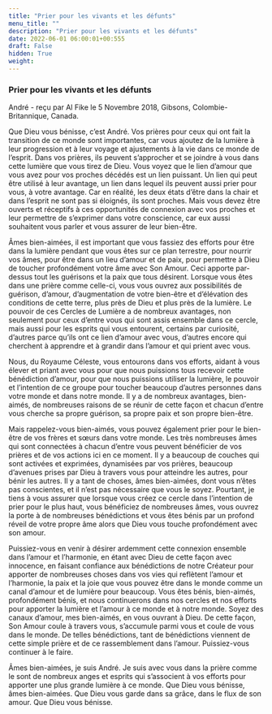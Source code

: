 ```yaml
---
title: "Prier pour les vivants et les défunts"
menu_title: ""
description: "Prier pour les vivants et les défunts"
date: 2022-06-01 06:00:01+00:555
draft: False
hidden: True
weight:
---
```

### Prier pour les vivants et les défunts

André - reçu par Al Fike le 5 Novembre 2018, Gibsons, Colombie-Britannique, Canada.

Que Dieu vous bénisse, c’est André. Vos prières pour ceux qui ont fait la transition de ce monde sont importantes, car vous ajoutez de la lumière à leur progression et à leur voyage et ajustements à la vie dans ce monde de l’esprit. Dans vos prières, ils peuvent s’approcher et se joindre à vous dans cette lumière que vous tirez de Dieu. Vous voyez que le lien d’amour que vous avez pour vos proches décédés est un lien puissant. Un lien qui peut être utilisé à leur avantage, un lien dans lequel ils peuvent aussi prier pour vous, à votre avantage. Car en réalité, les deux états d’être dans la chair et dans l’esprit ne sont pas si éloignés, ils sont proches. Mais vous devez être ouverts et réceptifs à ces opportunités de connexion avec vos proches et leur permettre de s’exprimer dans votre conscience, car eux aussi souhaitent vous parler et vous assurer de leur bien-être.

Âmes bien-aimées, il est important que vous fassiez des efforts pour être dans la lumière pendant que vous êtes sur ce plan terrestre, pour nourrir vos âmes, pour être dans un lieu d’amour et de paix, pour permettre à Dieu de toucher profondément votre âme avec Son Amour. Ceci apporte par-dessus tout les guérisons et la paix que tous désirent. Lorsque vous êtes dans une prière comme celle-ci, vous vous ouvrez aux possibilités de guérison, d’amour, d’augmentation de votre bien-être et d’élévation des conditions de cette terre, plus près de Dieu et plus près de la lumière. Le pouvoir de ces Cercles de Lumière a de nombreux avantages, non seulement pour ceux d’entre vous qui sont assis ensemble dans ce cercle, mais aussi pour les esprits qui vous entourent, certains par curiosité, d’autres parce qu’ils ont ce lien d’amour avec vous, d’autres encore qui cherchent à apprendre et à grandir dans l’amour et qui prient avec vous.

Nous, du Royaume Céleste, vous entourons dans vos efforts, aidant à vous élever et priant avec vous pour que nous puissions tous recevoir cette bénédiction d’amour, pour que nous puissions utiliser la lumière, le pouvoir et l’intention de ce groupe pour toucher beaucoup d’autres personnes dans votre monde et dans notre monde. Il y a de nombreux avantages, bien-aimés, de nombreuses raisons de se réunir de cette façon et chacun d’entre vous cherche sa propre guérison, sa propre paix et son propre bien-être.

Mais rappelez-vous bien-aimés, vous pouvez également prier pour le bien-être de vos frères et sœurs dans votre monde. Les très nombreuses âmes qui sont connectées à chacun d’entre vous peuvent bénéficier de vos prières et de vos actions ici en ce moment. Il y a beaucoup de couches qui sont activées et exprimées, dynamisées par vos prières, beaucoup d’avenues prises par Dieu à travers vous pour atteindre les autres, pour bénir les autres. Il y a tant de choses, âmes bien-aimées, dont vous n’êtes pas conscientes, et il n’est pas nécessaire que vous le soyez. Pourtant, je tiens à vous assurer que lorsque vous créez ce cercle dans l’intention de prier pour le plus haut, vous bénéficiez de nombreuses âmes, vous ouvrez la porte à de nombreuses bénédictions et vous êtes bénis par un profond réveil de votre propre âme alors que Dieu vous touche profondément avec son amour.

Puissiez-vous en venir à désirer ardemment cette connexion ensemble dans l’amour et l’harmonie, en étant avec Dieu de cette façon avec innocence, en faisant confiance aux bénédictions de notre Créateur pour apporter de nombreuses choses dans vos vies qui reflètent l’amour et l’harmonie, la paix et la joie que vous pouvez être dans le monde comme un canal d’amour et de lumière pour beaucoup. Vous êtes bénis, bien-aimés, profondément bénis, et nous continuerons dans nos cercles et nos efforts pour apporter la lumière et l’amour à ce monde et à notre monde. Soyez des canaux d’amour, mes bien-aimés, en vous ouvrant à Dieu. De cette façon, Son Amour coule à travers vous, s’accumule parmi vous et coule de vous dans le monde. De telles bénédictions, tant de bénédictions viennent de cette simple prière et de ce rassemblement dans l’amour. Puissiez-vous continuer à le faire.

Âmes bien-aimées, je suis André. Je suis avec vous dans la prière comme le sont de nombreux anges et esprits qui s’associent à vos efforts pour apporter une plus grande lumière à ce monde. Que Dieu vous bénisse, âmes bien-aimées. Que Dieu vous garde dans sa grâce, dans le flux de son amour. Que Dieu vous bénisse.
